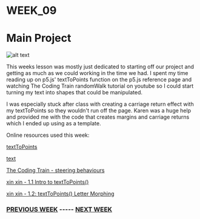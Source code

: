 # WEEK_09

# Main Project
![alt text](https://github.com/TajHealy/CodeWords/blob/master/week_10/week10images/image01.jpg?raw=true)

This weeks lesson was mostly just dedicated to starting off our project and getting as much as we could working in the time we had. I spent my time reading up on p5.js' textToPoints function on the p5.js reference page and watching The Coding Train randomWalk tutorial on youtube so I could start turning my text into shapes that could be manipulated. 

I was especially stuck after class with creating a carriage return effect with my textToPoints so they wouldn't run off the page. Karen was a huge help and provided me with the code that creates margins and carriage returns which I ended up using as a template. 


Online resources used this week:

[textToPoints](https://p5js.org/reference/#/p5.Font/textToPoints)

[text](https://p5js.org/reference/#/p5/text)

[The Coding Train - steering behaviours](https://www.youtube.com/watch?v=4hA7G3gup-4&ab_channel=TheCodingTrain)

[xin xin - 1.1 Intro to textToPoints()](https://www.youtube.com/watch?v=wbDF6xcgvV8&ab_channel=xinxin)

[xin xin - 1.2: textToPoints() Letter Morphing](https://www.youtube.com/watch?v=G6o_BZqSkSw&ab_channel=xinxin)
 

### [PREVIOUS WEEK](https://TajHealy.github.io/CodeWords/week_08/) ----- [NEXT WEEK](https://TajHealy.github.io/CodeWords/week_10/) 
